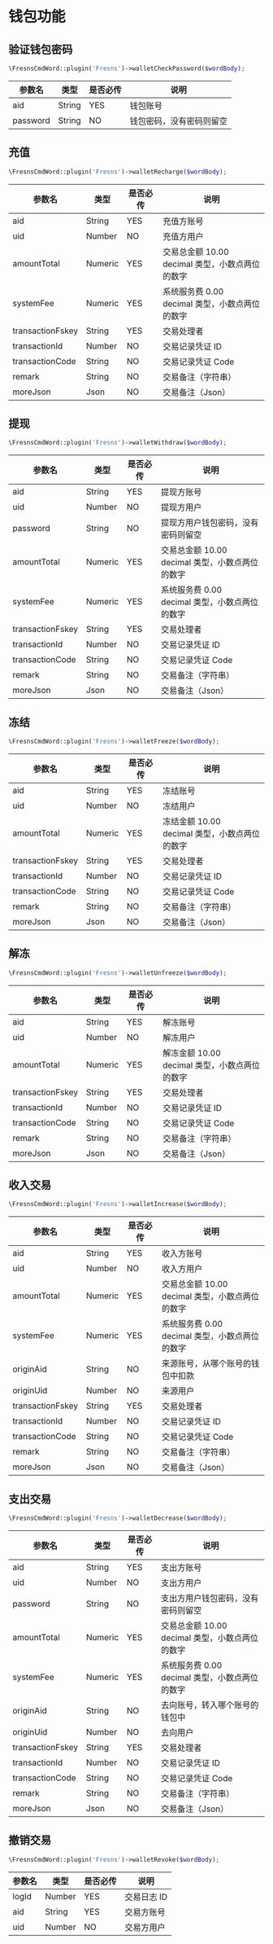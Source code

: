# 钱包功能

## 验证钱包密码

```php
\FresnsCmdWord::plugin('Fresns')->walletCheckPassword($wordBody);
```
| 参数名 | 类型 | 是否必传 | 说明 |
| --- | --- | --- | --- |
| aid | String | YES | 钱包账号 |
| password | String | NO | 钱包密码，没有密码则留空 |

## 充值

```php
\FresnsCmdWord::plugin('Fresns')->walletRecharge($wordBody);
```
| 参数名 | 类型 | 是否必传 | 说明 |
| --- | --- | --- | --- |
| aid | String | YES | 充值方账号 |
| uid | Number | NO | 充值方用户 |
| amountTotal | Numeric | YES | 交易总金额 10.00<br>decimal 类型，小数点两位的数字 |
| systemFee | Numeric | YES | 系统服务费 0.00<br>decimal 类型，小数点两位的数字 |
| transactionFskey | String | YES | 交易处理者 |
| transactionId | Number | NO | 交易记录凭证 ID |
| transactionCode | String | NO | 交易记录凭证 Code |
| remark | String | NO | 交易备注（字符串） |
| moreJson | Json | NO | 交易备注（Json） |

## 提现

```php
\FresnsCmdWord::plugin('Fresns')->walletWithdraw($wordBody);
```
| 参数名 | 类型 | 是否必传 | 说明 |
| --- | --- | --- | --- |
| aid | String | YES | 提现方账号 |
| uid | Number | NO | 提现方用户 |
| password | String | NO | 提现方用户钱包密码，没有密码则留空 |
| amountTotal | Numeric | YES | 交易总金额 10.00<br>decimal 类型，小数点两位的数字 |
| systemFee | Numeric | YES | 系统服务费 0.00<br>decimal 类型，小数点两位的数字 |
| transactionFskey | String | YES | 交易处理者 |
| transactionId | Number | NO | 交易记录凭证 ID |
| transactionCode | String | NO | 交易记录凭证 Code |
| remark | String | NO | 交易备注（字符串） |
| moreJson | Json | NO | 交易备注（Json） |

## 冻结

```php
\FresnsCmdWord::plugin('Fresns')->walletFreeze($wordBody);
```
| 参数名 | 类型 | 是否必传 | 说明 |
| --- | --- | --- | --- |
| aid | String | YES | 冻结账号 |
| uid | Number | NO | 冻结用户 |
| amountTotal | Numeric | YES | 冻结金额 10.00<br>decimal 类型，小数点两位的数字 |
| transactionFskey | String | YES | 交易处理者 |
| transactionId | Number | NO | 交易记录凭证 ID |
| transactionCode | String | NO | 交易记录凭证 Code |
| remark | String | NO | 交易备注（字符串） |
| moreJson | Json | NO | 交易备注（Json） |

## 解冻

```php
\FresnsCmdWord::plugin('Fresns')->walletUnfreeze($wordBody);
```
| 参数名 | 类型 | 是否必传 | 说明 |
| --- | --- | --- | --- |
| aid | String | YES | 解冻账号 |
| uid | Number | NO | 解冻用户 |
| amountTotal | Numeric | YES | 解冻金额 10.00<br>decimal 类型，小数点两位的数字 |
| transactionFskey | String | YES | 交易处理者 |
| transactionId | Number | NO | 交易记录凭证 ID |
| transactionCode | String | NO | 交易记录凭证 Code |
| remark | String | NO | 交易备注（字符串） |
| moreJson | Json | NO | 交易备注（Json） |

## 收入交易

```php
\FresnsCmdWord::plugin('Fresns')->walletIncrease($wordBody);
```
| 参数名 | 类型 | 是否必传 | 说明 |
| --- | --- | --- | --- |
| aid | String | YES | 收入方账号 |
| uid | Number | NO | 收入方用户 |
| amountTotal | Numeric | YES | 交易总金额 10.00<br>decimal 类型，小数点两位的数字 |
| systemFee | Numeric | YES | 系统服务费 0.00<br>decimal 类型，小数点两位的数字 |
| originAid | String | NO | 来源账号，从哪个账号的钱包中扣款 |
| originUid | Number | NO | 来源用户 |
| transactionFskey | String | YES | 交易处理者 |
| transactionId | Number | NO | 交易记录凭证 ID |
| transactionCode | String | NO | 交易记录凭证 Code |
| remark | String | NO | 交易备注（字符串） |
| moreJson | Json | NO | 交易备注（Json） |

## 支出交易

```php
\FresnsCmdWord::plugin('Fresns')->walletDecrease($wordBody);
```
| 参数名 | 类型 | 是否必传 | 说明 |
| --- | --- | --- | --- |
| aid | String | YES | 支出方账号 |
| uid | Number | NO | 支出方用户 |
| password | String | NO | 支出方用户钱包密码，没有密码则留空 |
| amountTotal | Numeric | YES | 交易总金额 10.00<br>decimal 类型，小数点两位的数字 |
| systemFee | Numeric | YES | 系统服务费 0.00<br>decimal 类型，小数点两位的数字 |
| originAid | String | NO | 去向账号，转入哪个账号的钱包中 |
| originUid | Number | NO | 去向用户 |
| transactionFskey | String | YES | 交易处理者 |
| transactionId | Number | NO | 交易记录凭证 ID |
| transactionCode | String | NO | 交易记录凭证 Code |
| remark | String | NO | 交易备注（字符串） |
| moreJson | Json | NO | 交易备注（Json） |

## 撤销交易

```php
\FresnsCmdWord::plugin('Fresns')->walletRevoke($wordBody);
```
| 参数名 | 类型 | 是否必传 | 说明 |
| --- | --- | --- | --- |
| logId | Number | YES | 交易日志 ID |
| aid | String | YES | 交易方账号 |
| uid | Number | NO | 交易方用户 |
